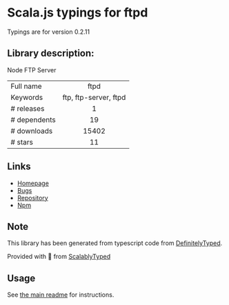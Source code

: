 
# Scala.js typings for ftpd

Typings are for version 0.2.11

## Library description:
Node FTP Server

|                    |                 |
| ------------------ | :-------------: |
| Full name          | ftpd |
| Keywords           | ftp, ftp-server, ftpd |
| # releases         | 1 |
| # dependents       | 19 |
| # downloads        | 15402 |
| # stars            | 11 |

## Links
- [Homepage](https://github.com/sstur/nodeftpd#readme)
- [Bugs](https://github.com/sstur/nodeftpd/issues)
- [Repository](https://github.com/sstur/nodeftpd)
- [Npm](https://www.npmjs.com/package/ftpd)
    


## Note
This library has been generated from typescript code from [DefinitelyTyped](https://definitelytyped.org).

Provided with :purple_heart: from [ScalablyTyped](https://github.com/oyvindberg/ScalablyTyped)

## Usage
See [the main readme](../../readme.md) for instructions.


